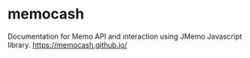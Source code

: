 # memocash
Documentation for Memo API and interaction using JMemo Javascript library.     https://memocash.github.io/
